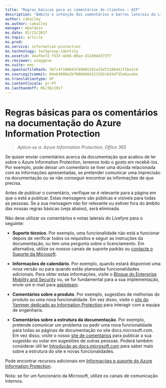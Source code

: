 ```yaml
---
title: "Regras básicas para os comentários de clientes – AIP"
description: "Âmbito e intenção dos comentários e barras laterais do Livefyre na documentação do Azure Information Protection."
author: cabailey
ms.author: cabailey
manager: mbaldwin
ms.date: 02/23/2017
ms.topic: article
ms.prod: 
ms.service: information-protection
ms.technology: techgroup-identity
ms.assetid: 4eafbe72-f537-4e66-80ae-d11894d373f7
ms.reviewer: esaggese
ms.suite: ems
ms.openlocfilehash: 587c4f188603f49605191a15d71180441f16e3c9
ms.sourcegitcommit: 04eb4990e2bf0004684221592cb93df35e6acebe
ms.translationtype: HT
ms.contentlocale: pt-PT
ms.lasthandoff: 06/30/2017
---
```

# <a name="house-rules-for-comments-on-the-azure-information-protection-documentation"></a>Regras básicas para os comentários na documentação do Azure Information Protection

>*Aplica-se a: Azure Information Protection, Office 365*

Se quiser enviar comentários acerca da documentação que acabou de ler sobre o Azure Information Protection, teremos todo o gosto em recebê-los. Por exemplo, pode deixar um comentário se tiver uma dúvida relacionada com as informações apresentadas, se pretender comunicar uma imprecisão na documentação ou se não conseguir encontrar as informações de que precisa. 

Antes de publicar o comentário, verifique se é relevante para a página em que o está a publicar. Estas mensagens são públicas e visíveis para todas as pessoas. Se a sua mensagem não for relevante ou estiver fora do âmbito das nossas regras básicas (veja abaixo), será eliminada.
 
Não deve utilizar os comentários e notas laterais do Livefyre para o seguinte:
 
- **Suporte técnico**. Por exemplo, uma funcionalidade não está a funcionar depois de verificar todos os requisitos e seguir as instruções da documentação, ou tem uma pergunta sobre o licenciamento. Em alternativa, utilize os nossos canais de suporte padrão ou [contacte o Suporte da Microsoft](./get-started/information-support.md#to-contact-microsoft-support).

- **Informações de calendário**. Por exemplo, quando estará disponível uma nova versão ou para quando estão planeadas funcionalidades adicionais. Para obter estas informações, visite o [Blogue do Enterprise Mobility and Security](https://blogs.technet.microsoft.com/enterprisemobility/?product=azure-information-protection,azure-rights-management-services) ou, se for fundamental para a sua implementação, envie um e-mail para [askipteam](mailto:%20askipteam@microsoft.com).

- **Comentários sobre o produto**. Por exemplo, sugestões de melhorias do produto ou uma nova funcionalidade. Em vez disso, visite o [site do Yammer dedicado ao Information Protection](https://www.yammer.com/AskIPTeam) para interagir com a equipa de engenharia.

- **Comentários sobre a estrutura da documentação**. Por exemplo, pretende comunicar um problema ou pedir uma nova funcionalidade para todas as páginas de documentação no site docs.microsoft.com. Em vez disso, visite o nosso [site de comentários](https://msdocs.uservoice.com/forums/364242-general-site-feedback) para publicar a sua sugestão ou votar em sugestões de outras pessoas. Poderá também considerar útil ler [Introdução ao docs.microsoft.com](/teamblog/introducing-docs-microsoft-com/) para saber mais sobre a estrutura do site e novas funcionalidades.

Pode encontrar recursos adicionais em [Informações e suporte do Azure Information Protection](./get-started/information-support.md). 

Nota: se for um funcionário da Microsoft, utilize os canais de comunicação internos.

